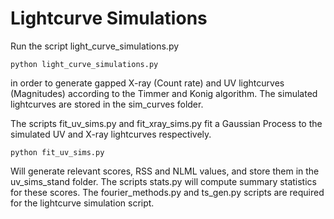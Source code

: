 # Lightcurve Simulations

Run the script light_curve_simulations.py

```
python light_curve_simulations.py
```

in order to generate gapped X-ray (Count rate) and UV lightcurves (Magnitudes) according to the 
Timmer and Konig algorithm. The simulated lightcurves are stored in the sim_curves folder.

The scripts fit_uv_sims.py and fit_xray_sims.py fit a Gaussian Process to the simulated UV and X-ray lightcurves
respectively.

```
python fit_uv_sims.py
```

Will generate relevant scores, RSS and NLML values, and store them in the uv_sims_stand folder. The scripts
stats.py will compute summary statistics for these scores. The fourier_methods.py and ts_gen.py scripts are required
for the lightcurve simulation script.
